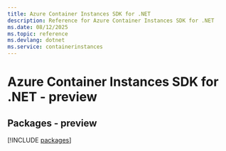 ```yaml
---
title: Azure Container Instances SDK for .NET
description: Reference for Azure Container Instances SDK for .NET
ms.date: 08/12/2025
ms.topic: reference
ms.devlang: dotnet
ms.service: containerinstances
---
```

# Azure Container Instances SDK for .NET - preview
## Packages - preview
[!INCLUDE [packages](container-instances-index.md)]